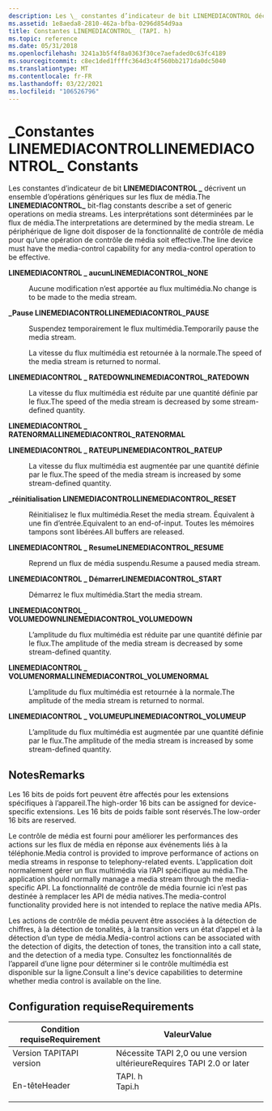 ```yaml
---
description: Les \_ constantes d’indicateur de bit LINEMEDIACONTROL décrivent un ensemble d’opérations génériques sur les flux de média.
ms.assetid: 1e8aeda8-2810-462a-bfba-0296d854d9aa
title: Constantes LINEMEDIACONTROL_ (TAPI. h)
ms.topic: reference
ms.date: 05/31/2018
ms.openlocfilehash: 3241a3b5f4f8a0363f30ce7aefaded0c63fc4189
ms.sourcegitcommit: c8ec1ded1ffffc364d3c4f560bb2171da0dc5040
ms.translationtype: MT
ms.contentlocale: fr-FR
ms.lasthandoff: 03/22/2021
ms.locfileid: "106526796"
---
```

# <a name="linemediacontrol_-constants"></a><span data-ttu-id="0c360-103">\_Constantes LINEMEDIACONTROL</span><span class="sxs-lookup"><span data-stu-id="0c360-103">LINEMEDIACONTROL\_ Constants</span></span>

<span data-ttu-id="0c360-104">Les constantes d’indicateur de bit **LINEMEDIACONTROL \_** décrivent un ensemble d’opérations génériques sur les flux de média.</span><span class="sxs-lookup"><span data-stu-id="0c360-104">The **LINEMEDIACONTROL\_** bit-flag constants describe a set of generic operations on media streams.</span></span> <span data-ttu-id="0c360-105">Les interprétations sont déterminées par le flux de média.</span><span class="sxs-lookup"><span data-stu-id="0c360-105">The interpretations are determined by the media stream.</span></span> <span data-ttu-id="0c360-106">Le périphérique de ligne doit disposer de la fonctionnalité de contrôle de média pour qu’une opération de contrôle de média soit effective.</span><span class="sxs-lookup"><span data-stu-id="0c360-106">The line device must have the media-control capability for any media-control operation to be effective.</span></span>

<dl> <dt>

<span data-ttu-id="0c360-107"><span id="LINEMEDIACONTROL_NONE"></span><span id="linemediacontrol_none"></span>**LINEMEDIACONTROL \_ aucun**</span><span class="sxs-lookup"><span data-stu-id="0c360-107"><span id="LINEMEDIACONTROL_NONE"></span><span id="linemediacontrol_none"></span>**LINEMEDIACONTROL\_NONE**</span></span>
</dt> <dd> <dl> <dt>



<span data-ttu-id="0c360-108">Aucune modification n’est apportée au flux multimédia.</span><span class="sxs-lookup"><span data-stu-id="0c360-108">No change is to be made to the media stream.</span></span>


</dt> </dl> </dd> <dt>

<span data-ttu-id="0c360-109"><span id="LINEMEDIACONTROL_PAUSE"></span><span id="linemediacontrol_pause"></span>**\_Pause LINEMEDIACONTROL**</span><span class="sxs-lookup"><span data-stu-id="0c360-109"><span id="LINEMEDIACONTROL_PAUSE"></span><span id="linemediacontrol_pause"></span>**LINEMEDIACONTROL\_PAUSE**</span></span>
</dt> <dd> <dl> <dt>



<span data-ttu-id="0c360-110">Suspendez temporairement le flux multimédia.</span><span class="sxs-lookup"><span data-stu-id="0c360-110">Temporarily pause the media stream.</span></span>

<span data-ttu-id="0c360-111">La vitesse du flux multimédia est retournée à la normale.</span><span class="sxs-lookup"><span data-stu-id="0c360-111">The speed of the media stream is returned to normal.</span></span>


</dt> </dl> </dd> <dt>

<span data-ttu-id="0c360-112"><span id="LINEMEDIACONTROL_RATEDOWN"></span><span id="linemediacontrol_ratedown"></span>**LINEMEDIACONTROL \_ RATEDOWN**</span><span class="sxs-lookup"><span data-stu-id="0c360-112"><span id="LINEMEDIACONTROL_RATEDOWN"></span><span id="linemediacontrol_ratedown"></span>**LINEMEDIACONTROL\_RATEDOWN**</span></span>
</dt> <dd> <dl> <dt>



<span data-ttu-id="0c360-113">La vitesse du flux multimédia est réduite par une quantité définie par le flux.</span><span class="sxs-lookup"><span data-stu-id="0c360-113">The speed of the media stream is decreased by some stream-defined quantity.</span></span>


</dt> </dl> </dd> <dt>

<span data-ttu-id="0c360-114"><span id="LINEMEDIACONTROL_RATENORMAL"></span><span id="linemediacontrol_ratenormal"></span>**LINEMEDIACONTROL \_ RATENORMAL**</span><span class="sxs-lookup"><span data-stu-id="0c360-114"><span id="LINEMEDIACONTROL_RATENORMAL"></span><span id="linemediacontrol_ratenormal"></span>**LINEMEDIACONTROL\_RATENORMAL**</span></span>
</dt> <dd> <dl> <dt>


</dt> </dl> </dd> <dt>

<span data-ttu-id="0c360-115"><span id="LINEMEDIACONTROL_RATEUP"></span><span id="linemediacontrol_rateup"></span>**LINEMEDIACONTROL \_ RATEUP**</span><span class="sxs-lookup"><span data-stu-id="0c360-115"><span id="LINEMEDIACONTROL_RATEUP"></span><span id="linemediacontrol_rateup"></span>**LINEMEDIACONTROL\_RATEUP**</span></span>
</dt> <dd> <dl> <dt>



<span data-ttu-id="0c360-116">La vitesse du flux multimédia est augmentée par une quantité définie par le flux.</span><span class="sxs-lookup"><span data-stu-id="0c360-116">The speed of the media stream is increased by some stream-defined quantity.</span></span>


</dt> </dl> </dd> <dt>

<span data-ttu-id="0c360-117"><span id="LINEMEDIACONTROL_RESET"></span><span id="linemediacontrol_reset"></span>**\_réinitialisation LINEMEDIACONTROL**</span><span class="sxs-lookup"><span data-stu-id="0c360-117"><span id="LINEMEDIACONTROL_RESET"></span><span id="linemediacontrol_reset"></span>**LINEMEDIACONTROL\_RESET**</span></span>
</dt> <dd> <dl> <dt>



<span data-ttu-id="0c360-118">Réinitialisez le flux multimédia.</span><span class="sxs-lookup"><span data-stu-id="0c360-118">Reset the media stream.</span></span> <span data-ttu-id="0c360-119">Équivalent à une fin d’entrée.</span><span class="sxs-lookup"><span data-stu-id="0c360-119">Equivalent to an end-of-input.</span></span> <span data-ttu-id="0c360-120">Toutes les mémoires tampons sont libérées.</span><span class="sxs-lookup"><span data-stu-id="0c360-120">All buffers are released.</span></span>


</dt> </dl> </dd> <dt>

<span data-ttu-id="0c360-121"><span id="LINEMEDIACONTROL_RESUME"></span><span id="linemediacontrol_resume"></span>**LINEMEDIACONTROL \_ Resume**</span><span class="sxs-lookup"><span data-stu-id="0c360-121"><span id="LINEMEDIACONTROL_RESUME"></span><span id="linemediacontrol_resume"></span>**LINEMEDIACONTROL\_RESUME**</span></span>
</dt> <dd> <dl> <dt>



<span data-ttu-id="0c360-122">Reprend un flux de média suspendu.</span><span class="sxs-lookup"><span data-stu-id="0c360-122">Resume a paused media stream.</span></span>


</dt> </dl> </dd> <dt>

<span data-ttu-id="0c360-123"><span id="LINEMEDIACONTROL_START"></span><span id="linemediacontrol_start"></span>**LINEMEDIACONTROL \_ Démarrer**</span><span class="sxs-lookup"><span data-stu-id="0c360-123"><span id="LINEMEDIACONTROL_START"></span><span id="linemediacontrol_start"></span>**LINEMEDIACONTROL\_START**</span></span>
</dt> <dd> <dl> <dt>



<span data-ttu-id="0c360-124">Démarrez le flux multimédia.</span><span class="sxs-lookup"><span data-stu-id="0c360-124">Start the media stream.</span></span>


</dt> </dl> </dd> <dt>

<span data-ttu-id="0c360-125"><span id="LINEMEDIACONTROL_VOLUMEDOWN"></span><span id="linemediacontrol_volumedown"></span>**LINEMEDIACONTROL \_ VOLUMEDOWN**</span><span class="sxs-lookup"><span data-stu-id="0c360-125"><span id="LINEMEDIACONTROL_VOLUMEDOWN"></span><span id="linemediacontrol_volumedown"></span>**LINEMEDIACONTROL\_VOLUMEDOWN**</span></span>
</dt> <dd> <dl> <dt>



<span data-ttu-id="0c360-126">L’amplitude du flux multimédia est réduite par une quantité définie par le flux.</span><span class="sxs-lookup"><span data-stu-id="0c360-126">The amplitude of the media stream is decreased by some stream-defined quantity.</span></span>


</dt> </dl> </dd> <dt>

<span data-ttu-id="0c360-127"><span id="LINEMEDIACONTROL_VOLUMENORMAL"></span><span id="linemediacontrol_volumenormal"></span>**LINEMEDIACONTROL \_ VOLUMENORMAL**</span><span class="sxs-lookup"><span data-stu-id="0c360-127"><span id="LINEMEDIACONTROL_VOLUMENORMAL"></span><span id="linemediacontrol_volumenormal"></span>**LINEMEDIACONTROL\_VOLUMENORMAL**</span></span>
</dt> <dd> <dl> <dt>



<span data-ttu-id="0c360-128">L’amplitude du flux multimédia est retournée à la normale.</span><span class="sxs-lookup"><span data-stu-id="0c360-128">The amplitude of the media stream is returned to normal.</span></span>


</dt> </dl> </dd> <dt>

<span data-ttu-id="0c360-129"><span id="LINEMEDIACONTROL_VOLUMEUP"></span><span id="linemediacontrol_volumeup"></span>**LINEMEDIACONTROL \_ VOLUMEUP**</span><span class="sxs-lookup"><span data-stu-id="0c360-129"><span id="LINEMEDIACONTROL_VOLUMEUP"></span><span id="linemediacontrol_volumeup"></span>**LINEMEDIACONTROL\_VOLUMEUP**</span></span>
</dt> <dd> <dl> <dt>



<span data-ttu-id="0c360-130">L’amplitude du flux multimédia est augmentée par une quantité définie par le flux.</span><span class="sxs-lookup"><span data-stu-id="0c360-130">The amplitude of the media stream is increased by some stream-defined quantity.</span></span>


</dt> </dl> </dd> </dl>

## <a name="remarks"></a><span data-ttu-id="0c360-131">Notes</span><span class="sxs-lookup"><span data-stu-id="0c360-131">Remarks</span></span>

<span data-ttu-id="0c360-132">Les 16 bits de poids fort peuvent être affectés pour les extensions spécifiques à l’appareil.</span><span class="sxs-lookup"><span data-stu-id="0c360-132">The high-order 16 bits can be assigned for device-specific extensions.</span></span> <span data-ttu-id="0c360-133">Les 16 bits de poids faible sont réservés.</span><span class="sxs-lookup"><span data-stu-id="0c360-133">The low-order 16 bits are reserved.</span></span>

<span data-ttu-id="0c360-134">Le contrôle de média est fourni pour améliorer les performances des actions sur les flux de média en réponse aux événements liés à la téléphonie.</span><span class="sxs-lookup"><span data-stu-id="0c360-134">Media control is provided to improve performance of actions on media streams in response to telephony-related events.</span></span> <span data-ttu-id="0c360-135">L’application doit normalement gérer un flux multimédia via l’API spécifique au média.</span><span class="sxs-lookup"><span data-stu-id="0c360-135">The application should normally manage a media stream through the media-specific API.</span></span> <span data-ttu-id="0c360-136">La fonctionnalité de contrôle de média fournie ici n’est pas destinée à remplacer les API de média natives.</span><span class="sxs-lookup"><span data-stu-id="0c360-136">The media-control functionality provided here is not intended to replace the native media APIs.</span></span>

<span data-ttu-id="0c360-137">Les actions de contrôle de média peuvent être associées à la détection de chiffres, à la détection de tonalités, à la transition vers un état d’appel et à la détection d’un type de média.</span><span class="sxs-lookup"><span data-stu-id="0c360-137">Media-control actions can be associated with the detection of digits, the detection of tones, the transition into a call state, and the detection of a media type.</span></span> <span data-ttu-id="0c360-138">Consultez les fonctionnalités de l’appareil d’une ligne pour déterminer si le contrôle multimédia est disponible sur la ligne.</span><span class="sxs-lookup"><span data-stu-id="0c360-138">Consult a line's device capabilities to determine whether media control is available on the line.</span></span>

## <a name="requirements"></a><span data-ttu-id="0c360-139">Configuration requise</span><span class="sxs-lookup"><span data-stu-id="0c360-139">Requirements</span></span>



| <span data-ttu-id="0c360-140">Condition requise</span><span class="sxs-lookup"><span data-stu-id="0c360-140">Requirement</span></span> | <span data-ttu-id="0c360-141">Valeur</span><span class="sxs-lookup"><span data-stu-id="0c360-141">Value</span></span> |
|-------------------------|-----------------------------------------------------------------------------------|
| <span data-ttu-id="0c360-142">Version TAPI</span><span class="sxs-lookup"><span data-stu-id="0c360-142">TAPI version</span></span><br/> | <span data-ttu-id="0c360-143">Nécessite TAPI 2,0 ou une version ultérieure</span><span class="sxs-lookup"><span data-stu-id="0c360-143">Requires TAPI 2.0 or later</span></span><br/>                                             |
| <span data-ttu-id="0c360-144">En-tête</span><span class="sxs-lookup"><span data-stu-id="0c360-144">Header</span></span><br/>       | <dl> <span data-ttu-id="0c360-145"><dt>TAPI. h</dt></span><span class="sxs-lookup"><span data-stu-id="0c360-145"><dt>Tapi.h</dt></span></span> </dl> |



 

 




